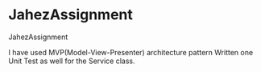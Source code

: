 # JahezAssignment
JahezAssignment

I have used MVP(Model-View-Presenter) architecture pattern
Written one Unit Test as well for the Service class.
